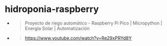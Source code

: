 # hidroponia-raspberry

* > Proyecto de riego automático - Raspberry Pi Pico | Micropython | Energía Solar | Automatización
* > https://www.youtube.com/watch?v=Re29xPRYd8Y
